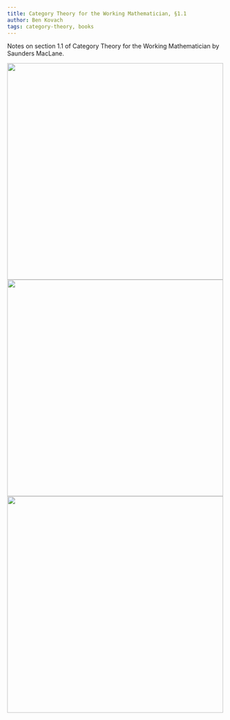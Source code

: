 ```yaml
---
title: Category Theory for the Working Mathematician, §1.1
author: Ben Kovach
tags: category-theory, books
---
```


Notes on section 1.1 of Category Theory for the Working Mathematician by Saunders MacLane.

<a href="/images/mc11(1a).jpg"><img src="/images/mc11(1a).jpg" width="500px"></img></a>
<a href="/images/mc11(2a).jpg"><img src="/images/mc11(2a).jpg" width="500px"></img></a>
<a href="/images/mc11(3).jpeg"><img src="/images/mc11(3).jpeg" width="500px"></img></a>